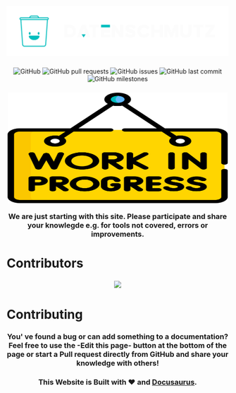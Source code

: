 <h1 align="center">
<!--  <p align="center">Datenschmutz.dev</p> -->
  <a href="https://docs.datenschmutz.dev"><img src="./static/img/dmz-main-logo-c.svg" alt="Datenschmutz"></a>
</h1>

<p align="center">
<img alt="GitHub" src="https://img.shields.io/github/license/Datenschmutz/docs?style=flat-square">
<img alt="GitHub pull requests" src="https://img.shields.io/github/issues-pr-raw/Datenschmutz/docs?style=flat-square">
<img alt="GitHub issues" src="https://img.shields.io/github/issues-raw/datenschmutz/docs?style=flat-square">
<img alt="GitHub last commit" src="https://img.shields.io/github/last-commit/datenschmutz/docs?style=flat-square">
<img alt="GitHub milestones" src="https://img.shields.io/github/milestones/all/datenschmutz/docs?style=flat-square">
</p>

<h3 align="center">
<a href="https://docs.datenschmutz.dev"><img src="./static/img/work-in-progress.svg" width="500" height="250" alt="Datenschmutz Work in Progress"></a><br/>
<p align="center">We are just starting with this site. Please participate and share your knowlegde e.g. for tools not covered, errors or improvements.</p>
</h3>

# Contributors
<h3 align="center">
<a href="https://github.com/datenschmutz/docs/graphs/contributors">
  <img src="https://contrib.rocks/image?repo=datenschmutz/docs" />
</a>
</h3>

# Contributing
<h3>
<p align="center">You' ve found a bug or can add something to a documentation? Feel free to use the -Edit this page- button at the bottom of the page or start a Pull request directly from GitHub and share your knowledge with others!</p>
</h3>

<h3>
<p align="center">This Website is Built with ❤️ and <a href="https://github.com/facebook/docusaurus">Docusaurus</a>.</p>
</h3>
